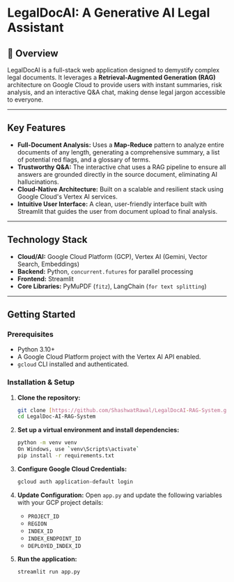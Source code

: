 # LegalDocAI: A Generative AI Legal Assistant


## 📖 Overview
LegalDocAI is a full-stack web application designed to demystify complex legal documents. It leverages a **Retrieval-Augmented Generation (RAG)** architecture on Google Cloud to provide users with instant summaries, risk analysis, and an interactive Q&A chat, making dense legal jargon accessible to everyone.

---
##  Key Features
* **Full-Document Analysis:** Uses a **Map-Reduce** pattern to analyze entire documents of any length, generating a comprehensive summary, a list of potential red flags, and a glossary of terms.
* **Trustworthy Q&A:** The interactive chat uses a RAG pipeline to ensure all answers are grounded directly in the source document, eliminating AI hallucinations.
* **Cloud-Native Architecture:** Built on a scalable and resilient stack using Google Cloud's Vertex AI services.
* **Intuitive User Interface:** A clean, user-friendly interface built with Streamlit that guides the user from document upload to final analysis.

---
##  Technology Stack
* **Cloud/AI:** Google Cloud Platform (GCP), Vertex AI (Gemini, Vector Search, Embeddings)
* **Backend:** Python, `concurrent.futures` for parallel processing
* **Frontend:** Streamlit
* **Core Libraries:** PyMuPDF (`fitz`), LangChain (`for text splitting`)

---
##  Getting Started

### Prerequisites
* Python 3.10+
* A Google Cloud Platform project with the Vertex AI API enabled.
* `gcloud` CLI installed and authenticated.

### Installation & Setup
1.  **Clone the repository:**
    ```bash
    git clone [https://github.com/ShashwatRawal/LegalDocAI-RAG-System.git]
    cd LegalDoc-AI-RAG-System
    ```

2.  **Set up a virtual environment and install dependencies:**
    ```bash
    python -m venv venv
    On Windows, use `venv\Scripts\activate`
    pip install -r requirements.txt
    ```

3.  **Configure Google Cloud Credentials:**
    ```bash
    gcloud auth application-default login
    ```
    
4.  **Update Configuration:**
    Open `app.py` and update the following variables with your GCP project details:
    * `PROJECT_ID`
    * `REGION`
    * `INDEX_ID`
    * `INDEX_ENDPOINT_ID`
    * `DEPLOYED_INDEX_ID`

5.  **Run the application:**
    ```bash
    streamlit run app.py
    ```
